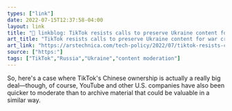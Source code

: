 ```yaml
---
types: ["link"]
date: 2022-07-15T12:37:58-04:00
layout: link
title: "🔗 linkblog: TikTok resists calls to preserve Ukraine content for war crime investigations | Ars Technica'"
art_title: "TikTok resists calls to preserve Ukraine content for war crime investigations | Ars Technica"
art_link: "https://arstechnica.com/tech-policy/2022/07/tiktok-resists-calls-to-preserve-ukraine-content-for-war-crime-investigations/"
source: ["https:"]
tags: ["TikTok","Russia","Ukraine","content moderation"]
---
```

So, here's a case where TikTok's Chinese ownership is actually a really big deal—though, of course, YouTube and other U.S. companies have also been quicker to moderate than to archive material that could be valuable in a similar way.
 
